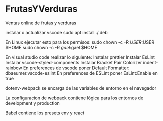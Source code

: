 # FrutasYVerduras

Ventas online de frutas y verduras

instalar o actualizar vscode
sudo apt install ./<file>.deb

En Linux ejecutar esto para los permisos:
sudo chown -c -R $USER:$USER \$HOME
sudo chown -c -R $gael:$gael \$HOME

En visual studio code realizar lo siguiente:
Instalar prettier
Instalar EsLint
Instalar vscode-styled-components
Instalar Bracket Pair Colorizer
indent-rainbow
En preferences de vscode poner Default Formatter: dbaeumer.vscode-eslint
En preferences de ESLint poner EsLint:Enable en true

dotenv-webpack se encarga de las variables de entorno en el navegador

La configuracion de webpack contiene lógica para los entornos de development y production

Babel contiene los presets env y react
